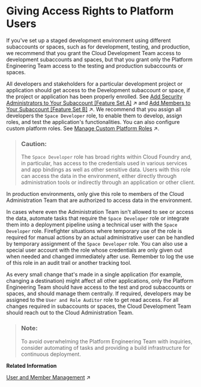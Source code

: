 <!-- loioa03d08e4038b46d480c410395593bbd2 -->

# Giving Access Rights to Platform Users

If you've set up a staged development environment using different subaccounts or spaces, such as for development, testing, and production, we recommend that you grant the Cloud Development Team access to development subaccounts and spaces, but that you grant only the Platform Engineering Team access to the testing and production subaccounts or spaces.

All developers and stakeholders for a particular development project or application should get access to the Development subaccount or space, if the project or application has been properly enrolled. See [Add Security Administrators to Your Subaccount [Feature Set A]](https://help.sap.com/viewer/65de2977205c403bbc107264b8eccf4b/Cloud/en-US/fea877c449ba4c5fbb0aafd92a80afb4.html "Running on the cloud management tools feature set A: Security administrators manage the user and role assignments in their subaccounts. They also determine which identity providers their subaccounts trust.") :arrow_upper_right: and [Add Members to Your Subaccount [Feature Set B]](https://help.sap.com/viewer/65de2977205c403bbc107264b8eccf4b/Cloud/en-US/1e1b7b60bb1b4764a2d4bb96bd73182d.html "Add members to your subaccount to enable users to access resources available there. Platform users manage subaccounts with cloud management tools, while business users consume applications and services.") :arrow_upper_right:. We recommend that you assign all developers the `Space Developer` role, to enable them to develop, assign roles, and test the application's functionalities. You can also configure custom platform roles. See [Manage Custom Platform Roles](https://help.sap.com/viewer/ea72206b834e4ace9cd834feed6c0e09/Cloud/en-US/ede5f721e78e4d678c87c8a200c564ca.html "Subaccount administrators can define custom platform roles and assign them to the members of its subaccounts.") :arrow_upper_right:.

> ### Caution:  
> The `Space Developer` role has broad rights within Cloud Foundry and, in particular, has access to the credentials used in various services and app bindings as well as other sensitive data. Users with this role can access the data in the environment, either directly through administration tools or indirectly through an application or other client.

In production environments, only give this role to members of the Cloud Administration Team that are authorized to access data in the environment.

In cases where even the Administration Team isn't allowed to see or access the data, automate tasks that require the `Space Developer` role or integrate them into a deployment pipeline using a technical user with the `Space Developer` role. Firefighter situations where temporary use of the role is required for manual actions by an actual administrative user can be handled by temporary assignment of the `Space Developer` role. You can also use a special user account with the role whose credentials are only given out when needed and changed immediately after use. Remember to log the use of this role in an audit trail or another tracking tool.

As every small change that's made in a single application \(for example, changing a destination\) might affect all other applications, only the Platform Engineering Team should have access to the test and prod subaccounts or spaces, and should manage them centrally. If required, developers may be assigned to the `User and Role Auditor` role to get read access. For all changes required in subaccounts or spaces, the Cloud Development Team should reach out to the Cloud Administration Team.

> ### Note:  
> To avoid overwhelming the Platform Engineering Team with inquiries, consider automating of tasks and providing a build infrastructure for continuous deployment.

**Related Information**  


[User and Member Management](https://help.sap.com/viewer/65de2977205c403bbc107264b8eccf4b/Cloud/en-US/cc1c676b43904066abb2a4838cbd0c37.html "On SAP BTP, member management happens at all levels from global account to environment, while user management is done for business applications.") :arrow_upper_right:

